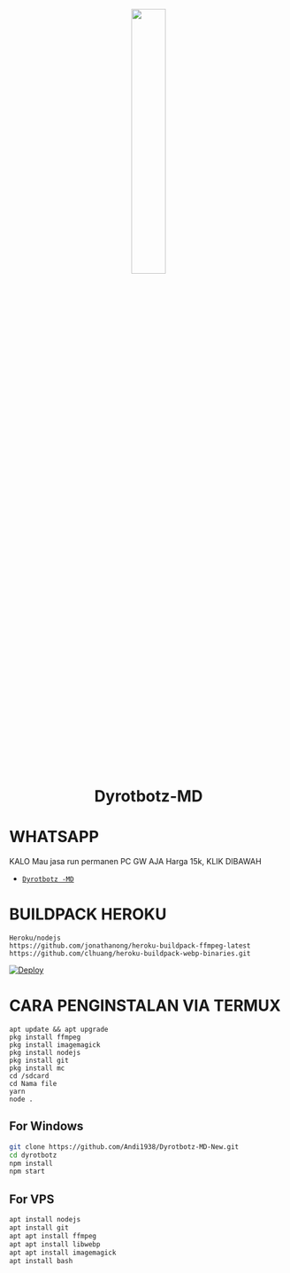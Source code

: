 <p align="center">
  <img src="https://telegra.ph/file/9ca354c35cd2e37a466f5.jpg" width="35%" style="margin-left: auto;margin-right: auto;display: block;">
  
</p>
<h1 align="center">Dyrotbotz-MD</h1>

# WHATSAPP
KALO Mau jasa run permanen PC GW AJA Harga 15k, KLIK DIBAWAH
* [`Dyrotbotz -MD`](https://wa.me/6282138899290?text=Assalamualaikum+Bang,,,ganteng+Gw,,,mo,order,,jasa,,,run,,bot,ke,lu,permanen)

# BUILDPACK HEROKU
```
Heroku/nodejs
https://github.com/jonathanong/heroku-buildpack-ffmpeg-latest
https://github.com/clhuang/heroku-buildpack-webp-binaries.git
```
[![Deploy](https://www.herokucdn.com/deploy/button.svg)](https://heroku.com/deploy?template=https://github.com/Andynurohman/Dyrotbotz-MD-New)

# CARA PENGINSTALAN VIA TERMUX
```
apt update && apt upgrade
pkg install ffmpeg
pkg install imagemagick
pkg install nodejs
pkg install git
pkg install mc
cd /sdcard
cd Nama file 
yarn 
node .
```

## For Windows
```bash
git clone https://github.com/Andi1938/Dyrotbotz-MD-New.git
cd dyrotbotz
npm install
npm start
```
## For VPS
```bash
apt install nodejs 
apt install git 
apt apt install ffmpeg 
apt apt install libwebp 
apt apt install imagemagick
apt install bash
